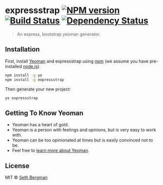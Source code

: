 # expressstrap [![NPM version][npm-image]][npm-url] [![Build Status][travis-image]][travis-url] [![Dependency Status][daviddm-image]][daviddm-url]
> An express, bootstrap yeoman generator.

## Installation

First, install [Yeoman](http://yeoman.io) and expressstrap using [npm](https://www.npmjs.com/) (we assume you have pre-installed [node.js](https://nodejs.org/)).

```bash
npm install -g yo
npm install -g expressstrap
```

Then generate your new project:

```bash
yo expressstrap
```

## Getting To Know Yeoman

 * Yeoman has a heart of gold.
 * Yeoman is a person with feelings and opinions, but is very easy to work with.
 * Yeoman can be too opinionated at times but is easily convinced not to be.
 * Feel free to [learn more about Yeoman](http://yeoman.io/).

## License

MIT © [Seth Bergman](sethbergman.com)


[npm-image]: https://badge.fury.io/js/expressstrap.svg
[npm-url]: https://npmjs.org/package/expressstrap
[travis-image]: https://travis-ci.org/ejames9/expressstrap.svg?branch=master
[travis-url]: https://travis-ci.org/ejames9/expressstrap
[daviddm-image]: https://david-dm.org/ejames9/expressstrap.svg?theme=shields.io
[daviddm-url]: https://david-dm.org/ejames9/expressstrap
